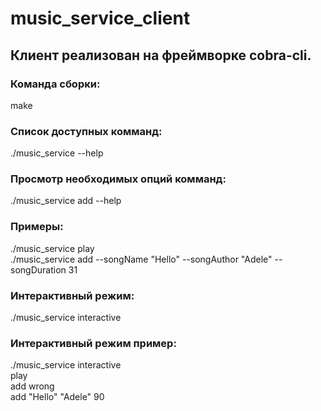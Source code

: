 # music_service_client

## Клиент реализован на фреймворке cobra-cli.


### Команда сборки:
make

### Список доступных комманд:
./music_service --help

### Просмотр необходимых опций комманд:
./music_service add --help

### Примеры:
./music_service play \
./music_service add --songName "Hello" --songAuthor "Adele" --songDuration 31 

### Интерактивный режим:
./music_service interactive
### Интерактивный режим пример:
./music_service interactive \
play \
add wrong \
add "Hello" "Adele" 90

